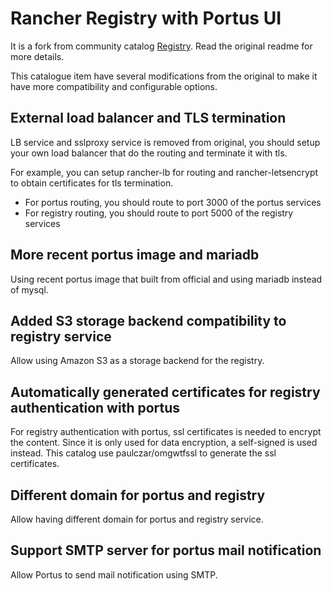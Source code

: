 # Rancher Registry with Portus UI

It is a fork from community catalog [Registry](https://github.com/rancher/community-catalog/tree/master/templates/registry). Read the original readme for more details.

This catalogue item have several modifications from the original to make it have more compatibility and configurable options.

## External load balancer and TLS termination

LB service and sslproxy service is removed from original, you should setup your own load balancer that do the routing and terminate it with tls.

For example, you can setup rancher-lb for routing and rancher-letsencrypt to obtain certificates for tls termination.
- For portus routing, you should route to port 3000 of the portus services
- For registry routing, you should route to port 5000 of the registry services

## More recent portus image and mariadb

Using recent portus image that built from official and using mariadb instead of mysql.

## Added S3 storage backend compatibility to registry service

Allow using Amazon S3 as a storage backend for the registry.

## Automatically generated certificates for registry authentication with portus

For registry authentication with portus, ssl certificates is needed to encrypt the content. Since it is only used for data encryption, a self-signed is used instead. This catalog use paulczar/omgwtfssl to generate the ssl certificates.

## Different domain for portus and registry

Allow having different domain for portus and registry service.

## Support SMTP server for portus mail notification

Allow Portus to send mail notification using SMTP.
